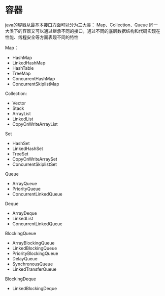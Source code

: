 # 容器

java的容器从最基本接口方面可以分为三大类： Map、Collection、Queue
同一大类下的容器又可以通过继承不同的接口，通过不同的底层数据结构和代码实现在性能、线程安全等方面表现不同的特性

Map：
- HashMap
- LinkedHashMap
- HashTable
- TreeMap
- ConcurrentHashMap
- ConcurrentSkiplistMap

Collection:
- Vector
- Stack
- ArrayList
- LinkedList
- CopyOnWriteArrayList

Set
- HashSet
- LinkedHashSet
- TreeSet
- CopyOnWriteArraySet
- ConcurrentSkiplistSet

Queue
- ArrayQueue
- PriorityQueue
- ConcurrentLinkedQueue

Deque
- ArrayDeque
- LinkedList
- ConcurrentLinkedQueue

BlockingQueue
- ArrayBlockingQueue
- LinkedBlockingQueue
- PriorityBlockingQueue
- DelayQueue
- SynchronousQueue
- LinkedTransferQueue

BlockingDeque
- LinkedBlockingDeque



